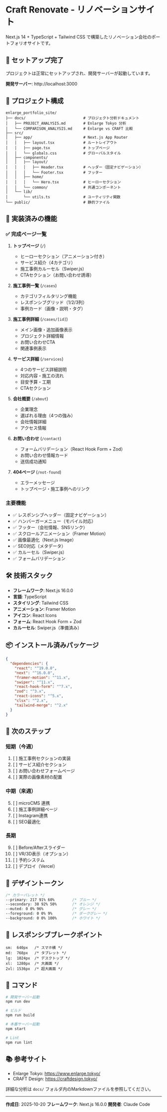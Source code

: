 # Craft Renovate - リノベーションサイト

Next.js 14 + TypeScript + Tailwind CSS で構築したリノベーション会社のポートフォリオサイトです。

## 🚀 セットアップ完了

プロジェクトは正常にセットアップされ、開発サーバーが起動しています。

**開発サーバー**: http://localhost:3000

## 📁 プロジェクト構成

```
enlarge_portfolio_site/
├── docs/                          # プロジェクト分析ドキュメント
│   ├── PROJECT_ANALYSIS.md        # Enlarge Tokyo 分析
│   └── COMPARISON_ANALYSIS.md     # Enlarge vs CRAFT 比較
├── src/
│   ├── app/                       # Next.js App Router
│   │   ├── layout.tsx             # ルートレイアウト
│   │   ├── page.tsx               # トップページ
│   │   └── globals.css            # グローバルスタイル
│   ├── components/
│   │   ├── layout/
│   │   │   ├── Header.tsx         # ヘッダー（固定ナビゲーション）
│   │   │   └── Footer.tsx         # フッター
│   │   ├── home/
│   │   │   └── Hero.tsx           # ヒーローセクション
│   │   └── common/                # 共通コンポーネント
│   └── lib/
│       └── utils.ts               # ユーティリティ関数
└── public/                        # 静的ファイル
```

## 🎨 実装済みの機能

### ✅ 完成ページ一覧

1. **トップページ** (`/`)
   - ヒーローセクション（アニメーション付き）
   - サービス紹介（4カテゴリ）
   - 施工事例カルーセル（Swiper.js）
   - CTAセクション（お問い合わせ誘導）

2. **施工事例一覧** (`/cases`)
   - カテゴリフィルタリング機能
   - レスポンシブグリッド（1/2/3列）
   - 事例カード（画像・説明・タグ）

3. **施工事例詳細** (`/cases/[id]`)
   - メイン画像・追加画像表示
   - プロジェクト詳細情報
   - お問い合わせCTA
   - 関連事例表示

4. **サービス詳細** (`/services`)
   - 4つのサービス詳細説明
   - 対応内容・施工の流れ
   - 目安予算・工期
   - CTAセクション

5. **会社概要** (`/about`)
   - 企業理念
   - 選ばれる理由（4つの強み）
   - 会社情報詳細
   - アクセス情報

6. **お問い合わせ** (`/contact`)
   - フォームバリデーション（React Hook Form + Zod）
   - お問い合わせ情報カード
   - 送信成功通知

7. **404ページ** (`/not-found`)
   - エラーメッセージ
   - トップページ・施工事例へのリンク

### 主要機能

- ✅ レスポンシブヘッダー（固定ナビゲーション）
- ✅ ハンバーガーメニュー（モバイル対応）
- ✅ フッター（会社情報、SNSリンク）
- ✅ スクロールアニメーション（Framer Motion）
- ✅ 画像最適化（Next.js Image）
- ✅ SEO対応（メタデータ）
- ✅ カルーセル（Swiper.js）
- ✅ フォームバリデーション

## 🛠 技術スタック

- **フレームワーク**: Next.js 16.0.0
- **言語**: TypeScript
- **スタイリング**: Tailwind CSS
- **アニメーション**: Framer Motion
- **アイコン**: React Icons
- **フォーム**: React Hook Form + Zod
- **カルーセル**: Swiper.js（準備済み）

## 📦 インストール済みパッケージ

```json
{
  "dependencies": {
    "react": "^19.0.0",
    "next": "^16.0.0",
    "framer-motion": "^11.x",
    "swiper": "^11.x",
    "react-hook-form": "^7.x",
    "zod": "^3.x",
    "react-icons": "^5.x",
    "clsx": "^2.x",
    "tailwind-merge": "^2.x"
  }
}
```

## 🎯 次のステップ

### 短期（今週）
1. [ ] 施工事例セクションの実装
2. [ ] サービス紹介セクション
3. [ ] お問い合わせフォームページ
4. [ ] 実際の画像素材の配置

### 中期（来週）
5. [ ] microCMS 連携
6. [ ] 施工事例詳細ページ
7. [ ] Instagram連携
8. [ ] SEO最適化

### 長期
9. [ ] Before/Afterスライダー
10. [ ] VR/3D表示（オプション）
11. [ ] 予約システム
12. [ ] デプロイ（Vercel）

## 🎨 デザイントークン

```css
/* カラーパレット */
--primary: 217 91% 60%        /* ブルー */
--secondary: 38 92% 50%       /* オレンジ */
--muted: 0 0% 96%             /* グレー */
--foreground: 0 0% 9%         /* ダークグレー */
--background: 0 0% 100%       /* ホワイト */
```

## 📱 レスポンシブブレークポイント

```
sm:  640px   /* スマホ横 */
md:  768px   /* タブレット */
lg:  1024px  /* デスクトップ */
xl:  1280px  /* 大画面 */
2xl: 1536px  /* 超大画面 */
```

## 🚀 コマンド

```bash
# 開発サーバー起動
npm run dev

# ビルド
npm run build

# 本番サーバー起動
npm start

# Lint
npm run lint
```

## 📚 参考サイト

- Enlarge Tokyo: https://www.enlarge.tokyo/
- CRAFT Design: https://craftdesign.tokyo/

詳細な分析は `docs/` フォルダ内のMarkdownファイルを参照してください。

---

**作成日**: 2025-10-20
**フレームワーク**: Next.js 16.0.0
**開発者**: Claude Code
